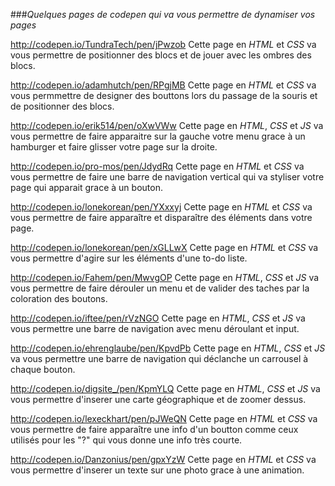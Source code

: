 ###_Quelques pages de codepen qui va vous permettre de dynamiser vos pages_

http://codepen.io/TundraTech/pen/jPwzob
Cette page en _HTML_ et _CSS_ va vous permettre de positionner des blocs et de jouer avec les ombres des blocs.

http://codepen.io/adamhutch/pen/RPgjMB
Cette page en _HTML_ et _CSS_ va vous permmettre de designer des bouttons lors du passage de la souris et de positionner des blocs.

http://codepen.io/erik514/pen/oXwVWw
Cette page en _HTML_, _CSS_ et _JS_ va vous permettre de faire apparaitre sur la gauche votre menu grace à un hamburger et faire glisser votre page sur la droite.

http://codepen.io/pro-mos/pen/JdydRq
Cette page en _HTML_ et _CSS_ va vous permettre de faire une barre de navigation vertical qui va styliser votre page qui apparait grace à un bouton.

http://codepen.io/lonekorean/pen/YXxxyj
Cette page en _HTML_ et _CSS_ va vous permettre de faire apparaître et disparaître des éléments dans votre page.

http://codepen.io/lonekorean/pen/xGLLwX
Cette page en _HTML_ et _CSS_ va vous permettre d'agire sur les éléments d'une to-do liste.

http://codepen.io/Fahem/pen/MwvgOP
Cette page en _HTML_, _CSS_ et _JS_ va vous permettre de faire dérouler un menu et de valider des taches par la coloration des boutons.

http://codepen.io/iftee/pen/rVzNGO
Cette page en _HTML_, _CSS_ et _JS_ va vous permettre une barre de navigation avec menu déroulant et input.

http://codepen.io/ehrenglaube/pen/KpvdPb
Cette page en _HTML_, _CSS_ et _JS_ va vous permettre une barre de navigation qui déclanche un carrousel à chaque bouton.

http://codepen.io/digsite_/pen/KpmYLQ
Cette page en _HTML_, _CSS_ et _JS_ va vous permettre d'inserer une carte géographique et de zoomer dessus.

http://codepen.io/lexeckhart/pen/pJWeQN
Cette page en _HTML_ et _CSS_ va vous permettre de faire apparaître une info d'un boutton comme ceux utilisés pour les "?" qui vous donne une info très courte.

http://codepen.io/Danzonius/pen/gpxYzW
Cette page en _HTML_ et _CSS_ va vous permettre d'inserer un texte sur une photo grace à une animation. 
